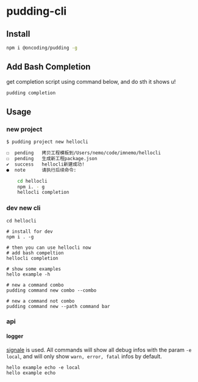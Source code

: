 # pudding-cli

## Install

```bash
npm i @oncoding/pudding -g
```

## Add Bash Completion

get completion script using command below, and do sth it shows u!

```bash
pudding completion
```

## Usage

### new project

```bash
$ pudding project new hellocli

☐  pending   拷贝工程模板到/Users/nemo/code/imnemo/hellocli
☐  pending   生成新工程package.json
✔  success   hellocli新建成功!
●  note      请执行后续命令:

    cd hellocli
    npm i. - g
    hellocli completion
```

### dev new cli

```
cd hellocli

# install for dev
npm i . -g

# then you can use hellocli now
# add bash compeltion
hellocli completion

# show some examples
hello example -h

# new a command combo
pudding command new combo --combo

# new a command not combo
pudding command new --path command bar
```

### api

#### logger

[signale](https://github.com/klaussinani/signale) is used. All commands will show all debug infos with the param `-e local`, and will only show `warn, error, fatal` infos by default.

```
hello example echo -e local
hello example echo
```